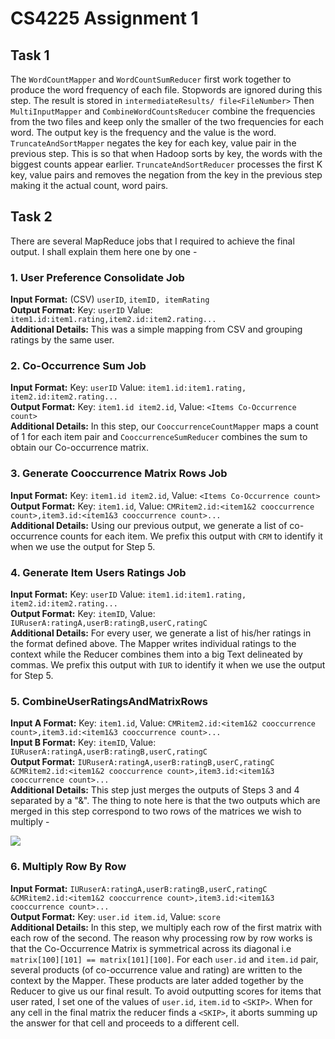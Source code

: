 # CS4225 Assignment 1


## Task 1
The `WordCountMapper` and `WordCountSumReducer` first work together to produce the word frequency of each file. Stopwords are ignored during this step. The result is stored in `intermediateResults/ file<FileNumber>`
Then `MultiInputMapper` and `CombineWordCountsReducer` combine the frequencies from the two files and keep only the smaller of the two frequencies for each word. The output key is the frequency and the value is the word.
`TruncateAndSortMapper` negates the key for each key, value pair in the previous step. This is so that when Hadoop sorts by key, the words with the biggest counts appear earlier.
`TruncateAndSortReducer` processes the first K key, value pairs and removes the negation from the key in the previous step making it the actual count, word pairs.

## Task 2
There are several MapReduce jobs that I required to achieve the final output. I shall explain them here one by one -

### 1. User Preference Consolidate Job
**Input Format:** (CSV) `userID`, `itemID, itemRating`<br />
**Output Format:** Key: `userID` Value: `item1.id:item1.rating,item2.id:item2.rating...`<br />
**Additional Details:** This was a simple mapping from CSV and grouping ratings by the same user.

### 2. Co-Occurrence Sum Job
**Input Format:** Key: `userID` Value: `item1.id:item1.rating, item2.id:item2.rating...`<br />
**Output Format:** Key: `item1.id item2.id`, Value: `<Items Co-Occurrence count>`<br />
**Additional Details:** In this step, our `CooccurrenceCountMapper` maps a count of 1 for each item pair and `CooccurrenceSumReducer` combines the sum to obtain our Co-occurrence matrix.

### 3. Generate Cooccurrence Matrix Rows Job
**Input Format:** Key: `item1.id item2.id`, Value: `<Items Co-Occurrence count>`<br />
**Output Format:** Key: `item1.id`, Value: `CMRitem2.id:<item1&2 cooccurrence count>,item3.id:<item1&3 cooccurrence count>...`<br />
**Additional Details:** Using our previous output, we generate a list of co-occurrence counts for each item. We prefix this output with `CRM` to identify it when we use the output for Step 5.

### 4. Generate Item Users Ratings Job
**Input Format:** Key: `userID` Value: `item1.id:item1.rating, item2.id:item2.rating...`<br />
**Output Format:** Key: `itemID`, Value: `IURuserA:ratingA,userB:ratingB,userC,ratingC`<br />
**Additional Details:** For every user, we generate a list of his/her ratings in the format defined above. The Mapper writes individual ratings to the context while the Reducer combines them into a big Text delineated by commas. We prefix this output with `IUR` to identify it when we use the output for Step 5.

### 5. CombineUserRatingsAndMatrixRows
**Input A Format:** Key: `item1.id`, Value: `CMRitem2.id:<item1&2 cooccurrence count>,item3.id:<item1&3 cooccurrence count>...`<br />
**Input B Format:** Key: `itemID`, Value: `IURuserA:ratingA,userB:ratingB,userC,ratingC`<br />
**Output Format:** `IURuserA:ratingA,userB:ratingB,userC,ratingC &CMRitem2.id:<item1&2 cooccurrence count>,item3.id:<item1&3 cooccurrence count>...`<br />
**Additional Details:** This step just merges the outputs of Steps 3 and 4 separated by a "&". The thing to note here is that the two outputs which are merged in this step correspond to two rows of the matrices we wish to multiply - 

![](https://i.imgur.com/QsC5ReW.png)

### 6. Multiply Row By Row
**Input Format:** `IURuserA:ratingA,userB:ratingB,userC,ratingC &CMRitem2.id:<item1&2 cooccurrence count>,item3.id:<item1&3 cooccurrence count>...`<br />
**Output Format:** Key: `user.id item.id`, Value: `score`<br />
**Additional Details:** In this step, we multiply each row of the first matrix with each row of the second. The reason why processing row by row works is that the Co-Occurrence Matrix is symmetrical across its diagonal i.e `matrix[100][101] == matrix[101][100]`. For each `user.id` and `item.id` pair, several products (of co-occurrence value and rating) are written to the context by the Mapper. These products are later added together by the Reducer to give us our final result.
To avoid outputting scores for items that user rated, I set one of the values of `user.id`, `item.id` to `<SKIP>`. When for any cell in the final matrix the reducer finds a `<SKIP>`, it aborts summing up the answer for that cell and proceeds to a different cell.
